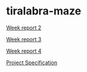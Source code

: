 # tiralabra-maze

[Week report 2](https://github.com/anadis504/tiralabra-maze/blob/master/Documentation/WeekReport2.md)

[Week report 3](https://github.com/anadis504/tiralabra-maze/blob/master/Documentation/WeekReport3.md "3rd week report")

[Week report 4](https://github.com/anadis504/tiralabra-maze/blob/master/Documentation/WeekReport4.md)

[Project Specification](https://github.com/anadis504/tiralabra-maze/blob/master/Documentation/Project_Specification.md)
